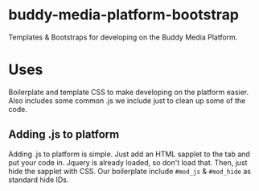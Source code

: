 buddy-media-platform-bootstrap
==============================

Templates &amp; Bootstraps for developing on the Buddy Media Platform.

Uses
====

Boilerplate and template CSS to make developing on the platform easier. Also includes some common .js we include just to clean up some of the code. 

Adding .js to platform
----------------------

Adding .js to platform is simple. Just add an HTML sapplet to the tab and put your code in. Jquery is already loaded, so don't load that. Then, just hide the sapplet with CSS. Our boilerplate include `#mod_js` &amp; `#mod_hide` as standard hide IDs. 


